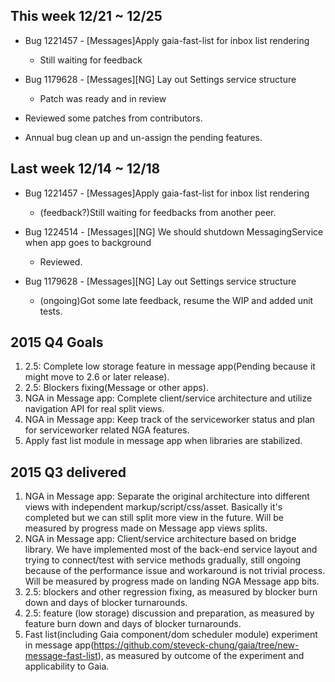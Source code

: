 ## This week 12/21 ~ 12/25
* Bug 1221457 - [Messages]Apply gaia-fast-list for inbox list rendering
  - Still waiting for feedback

* Bug 1179628 - [Messages][NG] Lay out Settings service structure
  - Patch was ready and in review

* Reviewed some patches from contributors.

* Annual bug clean up and un-assign the pending features.

## Last week 12/14 ~ 12/18
* Bug 1221457 - [Messages]Apply gaia-fast-list for inbox list rendering
  - (feedback?)Still waiting for feedbacks from another peer.

* Bug 1224514 - [Messages][NG] We should shutdown MessagingService when app goes to background
  - Reviewed.

* Bug 1179628 - [Messages][NG] Lay out Settings service structure
  - (ongoing)Got some late feedback, resume the WIP and added unit tests.
  

## 2015 Q4 Goals

1. 2.5: Complete low storage feature in message app(Pending because it might move to 2.6 or later release).
2. 2.5: Blockers fixing(Message or other apps).
3. NGA in Message app: Complete client/service architecture and utilize navigation API for real split views.
4. NGA in Message app: Keep track of the serviceworker status and plan for serviceworker related NGA features.
5. Apply fast list module in message app when libraries are stabilized.

## 2015 Q3 delivered

1. NGA in Message app: Separate the original architecture into different views with independent markup/script/css/asset. Basically it's completed but we can still split more view in the future. Will be measured by progress made on Message app views splits.
2. NGA in Message app: Client/service architecture based on bridge library. We have implemented most of the back-end service layout and trying to connect/test with service methods gradually, still ongoing because of the performance issue and workaround is not trivial process. Will be measured by progress made on landing NGA Message app bits.
3. 2.5: blockers and other regression fixing, as measured by blocker burn down and days of blocker turnarounds.
4. 2.5: feature (low storage) discussion and preparation, as measured by feature burn down and days of blocker turnarounds.
5. Fast list(including Gaia component/dom scheduler module) experiment in message app(https://github.com/steveck-chung/gaia/tree/new-message-fast-list), as measured by outcome of the experiment and applicability to Gaia.
